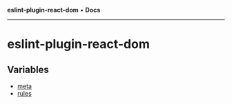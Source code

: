 **eslint-plugin-react-dom** • **Docs**

***

# eslint-plugin-react-dom

## Variables

- [meta](variables/meta.md)
- [rules](variables/rules.md)
